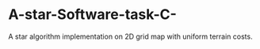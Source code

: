 # A-star-Software-task-C-
A star algorithm implementation on 2D grid map with uniform terrain costs.
